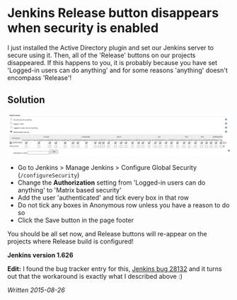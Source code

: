 # Jenkins Release button disappears when security is enabled

I just installed the Active Directory plugin and set our Jenkins server to secure using it. Then, all of the 'Release' buttons on our projects disappeared. If this happens to you, it is probably because you have set 'Logged-in users can do anything' and for some reasons 'anything' doesn't encompass 'Release'!

## Solution

![Jenkins authorization matrix](./posts/jenkins/matrix.png)

 * Go to Jenkins > Manage Jenkins > Configure Global Security (`/configureSecurity`)
 * Change the **Authorization** setting from 'Logged-in users can do anything' to 'Matrix based security'
 * Add the user 'authenticated' and tick every box in that row
 * Do not tick any boxes in Anonymous row unless you have a reason to do so
 * Click the Save button in the page footer
 
You should be all set now, and Release buttons will re-appear on the projects where Release build is configured!

**Jenkins version 1.626**

**Edit:** I found the bug tracker entry for this, [Jenkins bug 28132](https://issues.jenkins-ci.org/browse/JENKINS-28132) and it turns out that the workaround is exactly what I described above :)

*Written 2015-08-26*

